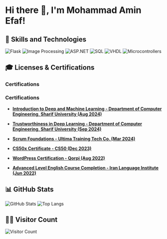 # Hi there 👋, I'm Mohammad Amin Efaf!

## 🚀 Skills and Technologies

![Flask](https://img.shields.io/badge/Flask-000000?style=for-the-badge&logo=flask&logoColor=white) 
![Image Processing](https://img.shields.io/badge/Image%20Processing-009688?style=for-the-badge&logo=opencv&logoColor=white) 
![ASP.NET](https://img.shields.io/badge/ASP.NET-512BD4?style=for-the-badge&logo=dotnet&logoColor=white) 
![SQL](https://img.shields.io/badge/SQL-4479A1?style=for-the-badge&logo=mysql&logoColor=white) 
![VHDL](https://img.shields.io/badge/VHDL-FF6600?style=for-the-badge&logo=verilog&logoColor=white) 
![Microcontrollers](https://img.shields.io/badge/Microcontrollers-000000?style=for-the-badge&logo=raspberrypi&logoColor=white)


## 🎓 Licenses & Certifications

### Certifications

### Certifications

- **[Introduction to Deep and Machine Learning - Department of Computer Engineering, Sharif University (Aug 2024)](http://dl.micro-master.ir/RayanCourse/Certificates/2500068395e01f59a991f4dfb07e14390fef85a329077ebeb1789887a8b2b76b865134d199030.jpg)**  

- **[Trustworthiness in Deep Learning - Department of Computer Engineering, Sharif University (Sep 2024)](http://dl.micro-master.ir/RayanCourse/Certificates/250006839263596118d77c50fa1d31fba1133efbad33abc728b239fb9e6d6d54ad64384ed9031.jpg)**  

- **[Scrum Foundations - Ultima Training Tech Co. (Mar 2024)](https://aminefaf.vercel.app/static/files/scrum.png)**  

- **[CS50x Certificate - CS50 (Dec 2023)](https://certificates.cs50.io/eee1caf0-4524-4bfe-b5b6-fe7deb83f1c4.pdf?size=letter)**  

- **[WordPress Certification - Qorpi (Aug 2022)](https://aminefaf.vercel.app/static/files/wordpress.png)**  

- **[Advanced Level English Course Completion - Iran Language Institute (Jun 2022)](https://aminefaf.vercel.app/static/files/ili.png)**  


## 📊 GitHub Stats

![GitHub Stats](https://github-readme-stats.vercel.app/api?username=AminEfaf&theme=dark&show_icons=true)
![Top Langs](https://github-readme-stats.vercel.app/api/top-langs/?username=AminEfaf&layout=compact&theme=dark)

## 👨‍💻 Visitor Count

![Visitor Count](https://profile-counter.glitch.me/AminEfaf/count.svg)
